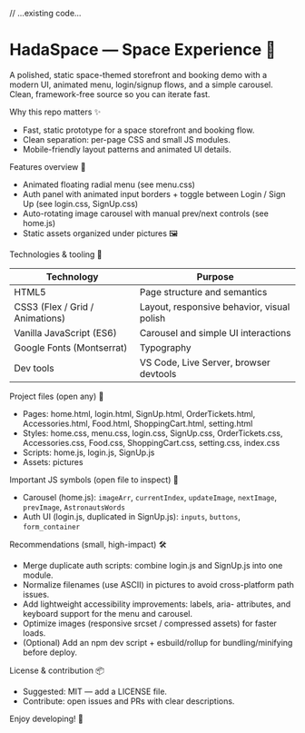 // ...existing code...
# HadaSpace — Space Experience 🚀

A polished, static space-themed storefront and booking demo with a modern UI, animated menu, login/signup flows, and a simple carousel. Clean, framework-free source so you can iterate fast.

Why this repo matters ✨
- Fast, static prototype for a space storefront and booking flow.
- Clean separation: per-page CSS and small JS modules.
- Mobile-friendly layout patterns and animated UI details.

Features overview 🚀
- Animated floating radial menu (see menu.css)  
- Auth panel with animated input borders + toggle between Login / Sign Up (see login.css, SignUp.css)  
- Auto-rotating image carousel with manual prev/next controls (see home.js)  
- Static assets organized under pictures 🖼️

Technologies & tooling 🧭

| Technology | Purpose |
|---|---|
| HTML5 | Page structure and semantics |
| CSS3 (Flex / Grid / Animations) | Layout, responsive behavior, visual polish |
| Vanilla JavaScript (ES6) | Carousel and simple UI interactions |
| Google Fonts (Montserrat) | Typography |
| Dev tools | VS Code, Live Server, browser devtools |

Project files (open any) 📁  
- Pages: home.html, login.html, SignUp.html, OrderTickets.html, Accessories.html, Food.html, ShoppingCart.html, setting.html  
- Styles: home.css, menu.css, login.css, SignUp.css, OrderTickets.css, Accessories.css, Food.css, ShoppingCart.css, setting.css, index.css  
- Scripts: home.js, login.js, SignUp.js  
- Assets: pictures

Important JS symbols (open file to inspect) 🔎  
- Carousel (home.js): `imageArr`, `currentIndex`, `updateImage`, `nextImage`, `prevImage`, `AstronautsWords`  
- Auth UI (login.js, duplicated in SignUp.js): `inputs`, `buttons`, `form_container`

Recommendations (small, high-impact) 🛠️
- Merge duplicate auth scripts: combine login.js and SignUp.js into one module.  
- Normalize filenames (use ASCII) in pictures to avoid cross-platform path issues.  
- Add lightweight accessibility improvements: labels, aria- attributes, and keyboard support for the menu and carousel.  
- Optimize images (responsive srcset / compressed assets) for faster loads.  
- (Optional) Add an npm dev script + esbuild/rollup for bundling/minifying before deploy.

License & contribution 📦
- Suggested: MIT — add a LICENSE file.  
- Contribute: open issues and PRs with clear descriptions.

Enjoy developing! 🚀
```